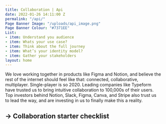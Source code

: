 ```yaml
---
title: Collaboration | Api
date: 2022-01-26 14:11:00 Z
permalink: "/api/"
Page Banner Image: "/uploads/api_image.png"
Page Banner Colour: "#7371EE"
List:
- item: Understand you audience
- item: Whats your use case?
- item: Think about the full journey
- item: What’s your identity model?
- item: Gather your stakeholders
layout: home
---
```


We love working together in products like Figma and Notion, and believe the rest of the internet should feel like that: connected, collaborative, multiplayer. Single-player is so 2020.
Leading companies like Typeform have trusted us to bring intuitive collaboration to 100,000s of their users. Top investors behind Notion, Slack, Figma, Canva, and Stripe also trust us to lead the way, and are investing in us to finally make this a reality.

→ Collaboration starter checklist
---
